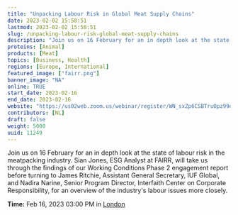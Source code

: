 ```yaml
---
title: "Unpacking Labour Risk in Global Meat Supply Chains"
date: 2023-02-02 15:58:51
lastmod: 2023-02-02 15:58:51
slug: /unpacking-labour-risk-global-meat-supply-chains
description: "Join us on 16 February for an in depth look at the state of labour risk in the meatpacking industry. Sian Jones, ESG Analyst at FAIRR, will take us through the findings of our Working Conditions Phase 2 engagement report before turning to James Ritchie, Assistant General Secretary, IUF Global, and Nadira Narine, Senior Program Director, Interfaith Center on Corporate Responsibility, for an overview of the industry's labour issues more closely.Time: Feb 16, 2023 03:00 PM in London"
proteins: [Animal]
products: [Meat]
topics: [Business, Health]
regions: [Europe, International]
featured_image: ["fairr.png"]
banner_image: "NA"
online: TRUE
start_date: 2023-02-16
end_date: 2023-02-16
website: "https://us02web.zoom.us/webinar/register/WN_sxZp6CSBTruOpz99obrgDQ"
contributors: [NL]
draft: false
weight: 5000
uuid: 11249
---
```

<p>Join us on 16 February for an in depth look at the state of labour risk in the meatpacking industry. Sian Jones, ESG Analyst at FAIRR, will take us through the findings of our Working Conditions Phase 2 engagement report before turning to James Ritchie, Assistant General Secretary, IUF Global, and Nadira Narine, Senior Program Director, Interfaith Center on Corporate Responsibility, for an overview of the industry's labour issues more closely.</p>
<p><strong>Time:</strong> Feb 16, 2023 03:00 PM in <a href=";">London</a></p>
